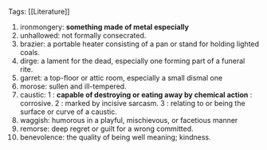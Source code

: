 Tags: [[Literature]]
1. ironmongery: **something made of metal especially**
2. unhallowed: not formally consecrated.
3. brazier: a portable heater consisting of a pan or stand for holding lighted coals.
4. dirge: a lament for the dead, especially one forming part of a funeral rite.
5. garret: a top-floor or attic room, especially a small dismal one
6. morose: sullen and ill-tempered.
7. caustic: 1 : **capable of destroying or eating away by chemical action** : corrosive. 2 : marked by incisive sarcasm. 3 : relating to or being the surface or curve of a caustic.
8. waggish: humorous in a playful, mischievous, or facetious manner
9. remorse: deep regret or guilt for a wrong committed.
10. benevolence: the quality of being well meaning; kindness.	